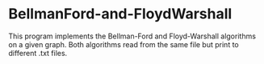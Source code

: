 # BellmanFord-and-FloydWarshall
This program implements the Bellman-Ford and Floyd-Warshall algorithms on a given graph. Both algorithms read from the same file but print to different .txt files.

